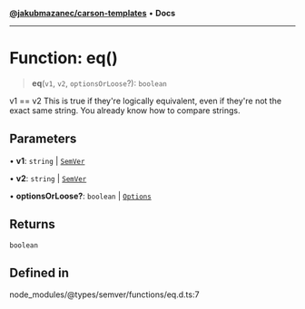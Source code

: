 [**@jakubmazanec/carson-templates**](../../../README.md) • **Docs**

---

# Function: eq()

> **eq**(`v1`, `v2`, `optionsOrLoose`?): `boolean`

v1 == v2 This is true if they're logically equivalent, even if they're not the exact same string.
You already know how to compare strings.

## Parameters

• **v1**: `string` \| [`SemVer`](../classes/SemVer.md)

• **v2**: `string` \| [`SemVer`](../classes/SemVer.md)

• **optionsOrLoose?**: `boolean` \| [`Options`](../interfaces/Options.md)

## Returns

`boolean`

## Defined in

node_modules/@types/semver/functions/eq.d.ts:7
